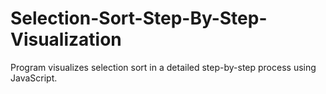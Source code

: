 # Selection-Sort-Step-By-Step-Visualization
Program visualizes selection sort in a detailed step-by-step process using JavaScript.
